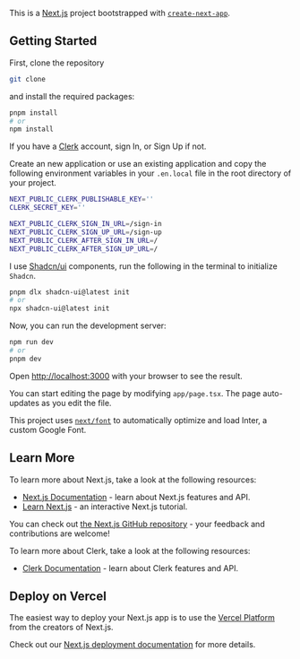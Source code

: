 This is a [Next.js](https://nextjs.org/) project bootstrapped with [`create-next-app`](https://github.com/vercel/next.js/tree/canary/packages/create-next-app).

## Getting Started

First, clone the repository 
```bash
git clone 
```

and install the required packages:

```bash
pnpm install
# or
npm install
```

If you have a [Clerk](https://clerk.com/) account, sign In, or Sign Up if not.

Create an new application or use an existing application and copy the following environment variables in your `.en.local` file in the root directory of your project.

```bash
NEXT_PUBLIC_CLERK_PUBLISHABLE_KEY=''
CLERK_SECRET_KEY=''

NEXT_PUBLIC_CLERK_SIGN_IN_URL=/sign-in
NEXT_PUBLIC_CLERK_SIGN_UP_URL=/sign-up
NEXT_PUBLIC_CLERK_AFTER_SIGN_IN_URL=/
NEXT_PUBLIC_CLERK_AFTER_SIGN_UP_URL=/
```

I use [Shadcn/ui](https://ui.shadcn.com/docs/installation/next) components, run the following in the terminal to initialize `Shadcn`.

```bash
pnpm dlx shadcn-ui@latest init
# or
npx shadcn-ui@latest init
```

Now, you can run the development server:

```bash
npm run dev
# or
pnpm dev
```

Open [http://localhost:3000](http://localhost:3000) with your browser to see the result.

You can start editing the page by modifying `app/page.tsx`. The page auto-updates as you edit the file.

This project uses [`next/font`](https://nextjs.org/docs/basic-features/font-optimization) to automatically optimize and load Inter, a custom Google Font.

## Learn More

To learn more about Next.js, take a look at the following resources:

- [Next.js Documentation](https://nextjs.org/docs) - learn about Next.js features and API.
- [Learn Next.js](https://nextjs.org/learn) - an interactive Next.js tutorial.

You can check out [the Next.js GitHub repository](https://github.com/vercel/next.js/) - your feedback and contributions are welcome!

To learn more about Clerk, take a look at the following resources:

- [Clerk Documentation](https://clerk.com/docs) - learn about Clerk features and API.

## Deploy on Vercel

The easiest way to deploy your Next.js app is to use the [Vercel Platform](https://vercel.com/new?utm_medium=default-template&filter=next.js&utm_source=create-next-app&utm_campaign=create-next-app-readme) from the creators of Next.js.

Check out our [Next.js deployment documentation](https://nextjs.org/docs/deployment) for more details.
